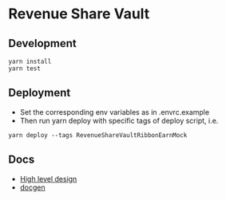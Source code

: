# Revenue Share Vault

## Development
```
yarn install
yarn test
```

## Deployment
* Set the corresponding env variables as in .envrc.example
* Then run yarn deploy with specific tags of deploy script, i.e.
```
yarn deploy --tags RevenueShareVaultRibbonEarnMock
```

## Docs
* [High level design](https://docs.google.com/document/d/12nkopFwwz0xqZGNzzpnlJ63a--mSYwqaBId5bz2a2Do/edit?usp=sharing)
* [docgen](https://github.com/cinchprotocol/contracts/blob/main/v1/hardhat/docs/index.md)

